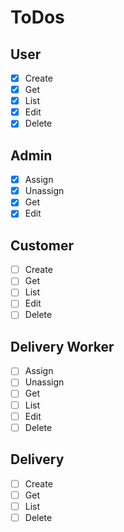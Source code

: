# ToDos

## User

- [x] Create
- [x] Get
- [x] List
- [x] Edit
- [x] Delete

## Admin 

- [x] Assign
- [x] Unassign
- [x] Get
- [x] Edit

## Customer

- [ ] Create
- [ ] Get
- [ ] List
- [ ] Edit
- [ ] Delete

## Delivery Worker

- [ ] Assign
- [ ] Unassign
- [ ] Get
- [ ] List
- [ ] Edit
- [ ] Delete

## Delivery

- [ ] Create
- [ ] Get
- [ ] List
- [ ] Delete